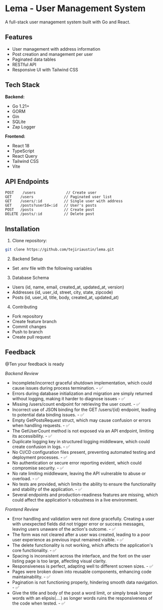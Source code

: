 # Lema - User Management System

A full-stack user management system built with Go and React.

## Features

- User management with address information
- Post creation and management per user 
- Paginated data tables
- RESTful API
- Responsive UI with Tailwind CSS

## Tech Stack

**Backend:**
- Go 1.21+
- GORM
- Gin
- SQLite
- Zap Logger

**Frontend:**
- React 18
- TypeScript
- React Query
- Tailwind CSS
- Vite

## API Endpoints
```
POST    /users              // Create user
GET    /users              // Paginated user list
GET    /users/:id          // Single user with address
GET    /posts?userId=:id   // User's posts
POST   /posts              // Create post
DELETE /posts/:id          // Delete post
```

## Installation

1. Clone repository:
```bash
git clone https://github.com/tejiriaustin/lema.git
```

2. Backend Setup
 - Set .env file with the following variables


3. Database Schema

- Users (id, name, email, created_at, updated_at, version)
- Addresses (id, user_id, street, city, state, zipcode)
- Posts (id, user_id, title, body, created_at, updated_at)

4. Contributing

- Fork repository
- Create feature branch
- Commit changes
- Push to branch
- Create pull request

## Feedback

@⁨Ten⁩ your feedback is ready

*Backend Review*
- Incomplete/incorrect graceful shutdown implementation, which could cause issues during process termination. - ✅
- Errors during database initialization and migration are simply returned without logging, making it harder to diagnose issues - ✅
- Missing /users/count endpoint for retrieving the user count. - ✅
- Incorrect use of JSON binding for the GET /users/{id} endpoint, leading to potential data binding issues. - ✅
- Empty GetPostsRequest struct, which may cause confusion or errors when handling requests. - ✅
- The GetUserCount method is not exposed via an API endpoint, limiting its accessibility. - ✅
- Duplicate logging key in structured logging middleware, which could create confusion in logs. - ✅
- No CI/CD configuration files present, preventing automated testing and deployment processes. - ✅
- No authentication or secure error reporting evident, which could compromise security. - ✅
- No rate limiting middleware, leaving the API vulnerable to abuse or overload. - ✅
- No tests are provided, which limits the ability to ensure the functionality and stability of the application. - ✅
- Several endpoints and production-readiness features are missing, which could affect the application's robustness in a live environment.

*Frontend Review*
- Error handling and validation were not done gracefully. Creating a user with unexpected fields did not trigger error or success messages, leaving users unaware of the action's outcome. - ✅
- The form was not cleared after a user was created, leading to a poor user experience as previous input remained visible. - ✅
- The delete functionality is not working, which affects the application's core functionality. - ✅
- Spacing is inconsistent across the interface, and the font on the user listing page is too large, affecting visual clarity.
- Responsiveness is perfect, adapting well to different screen sizes. - ✅
- Pages were broken down into reusable components, enhancing code maintainability. - ✅
- Pagination is not functioning properly, hindering smooth data navigation. - ✅
- Give the title and body of the post a word limit, or simply break longer words with an elipsis(....) as longer words ruins the responsiveness of the code when tested. - ✅